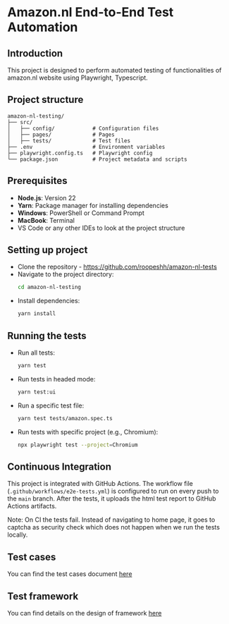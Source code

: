 # Amazon.nl End-to-End Test Automation

## Introduction

This project is designed to perform automated testing of functionalities of amazon.nl website using Playwright, Typescript.

## Project structure

```
amazon-nl-testing/
├── src/
│   ├── config/            # Configuration files
│   ├── pages/             # Pages
│   ├── tests/             # Test files
├── .env                   # Environment variables
├── playwright.config.ts   # Playwright config
└── package.json           # Project metadata and scripts
```

## Prerequisites

- **Node.js**: Version 22
- **Yarn**: Package manager for installing dependencies
- **Windows**: PowerShell or Command Prompt
- **MacBook**: Terminal
- VS Code or any other IDEs to look at the project structure

## Setting up project

- Clone the repository - https://github.com/roopeshh/amazon-nl-tests
- Navigate to the project directory:
  ```bash
  cd amazon-nl-testing
  ```
- Install dependencies:
  ```bash
  yarn install
  ```

## Running the tests

- Run all tests:

  ```bash
  yarn test
  ```

- Run tests in headed mode:

  ```bash
  yarn test:ui
  ```

- Run a specific test file:

  ```bash
  yarn test tests/amazon.spec.ts
  ```

- Run tests with specific project (e.g., Chromium):
  ```bash
  npx playwright test --project=Chromium
  ```

## Continuous Integration

This project is integrated with GitHub Actions. The workflow file (`.github/workflows/e2e-tests.yml`) is configured to run on every push to the `main` branch. After the tests, it uploads the html test report to GitHub Actions artifacts.

Note: On CI the tests fail. Instead of navigating to home page, it goes to captcha as security check which does not happen when we run the tests locally.

## Test cases

You can find the test cases document [here](https://github.com/roopeshh/amazon-nl-tests/blob/main/TestCases.md)

## Test framework

You can find details on the design of framework [here](https://github.com/roopeshh/amazon-nl-tests/blob/main/Description.md)
